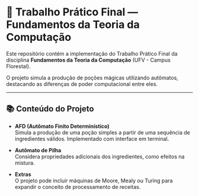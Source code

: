 # 🧪 Trabalho Prático Final — Fundamentos da Teoria da Computação

Este repositório contém a implementação do Trabalho Prático Final da disciplina **Fundamentos da Teoria da Computação** (UFV - Campus Florestal).

O projeto simula a produção de poções mágicas utilizando autômatos, destacando as diferenças de poder computacional entre eles.

---

## 📚 Conteúdo do Projeto

- **AFD (Autômato Finito Determinístico)**  
  Simula a produção de uma poção simples a partir de uma sequência de ingredientes válidos. Implementado com interface em terminal.

- **Autômato de Pilha**  
  Considera propriedades adicionais dos ingredientes, como efeitos na mistura.

- **Extras**  
  O projeto pode incluir máquinas de Moore, Mealy ou Turing para expandir o conceito de processamento de receitas.


